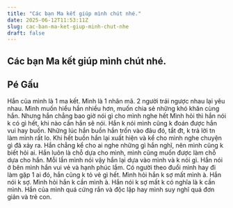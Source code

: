 ```yaml
---
title: "Các bạn Ma kết giúp mình chút nhé."
date: 2025-06-12T11:53:11Z
slug: cac-ban-ma-ket-giup-minh-chut-nhe
draft: false
---
```


## Các bạn Ma kết giúp mình chút nhé.

## Pé Gấu

Hắn của mình là 1 ma kết. Mình là 1 nhân mã. 2 người trái ngược nhau lại yêu nhau.
Mình muốn hiểu hắn nhiều hơn, muốn chia sẻ những khó khăn cùng hắn. Nhưng hắn chẳng bao giờ nói gì cho mình nghe hết 
Mình hỏi thì hắn nói k có gì hết, khi nào cần hắn sẽ nói. Hắn k nói mình cũng k đoán được hắn vui hay buồn.
Những lúc hắn buồn hắn trốn vào đâu đó, tắt đt, k trả lời tn làm mình rất lo. Khi hết buồn hắn lại xuất hiện và kể cho mình nghe chuyện gì đã xảy ra. Hắn chẳng kể cho ai nghe những gì hắn nghĩ, nên mình cũng k biết hỏi ai.
Hắn luôn là chỗ dựa cho mình, mình cũng muốn được làm chỗ dựa cho hắn. Mỗi lần mình nói vậy hắn lại dựa vào mình và k nói gì. Hắn nói ở bên mình hắn vui vẻ và hạnh phúc lắm.
Có người theo đuổi mình hay đi làm gặp 1 ai đó, hắn cũng k tỏ vẻ gì hết.
Mình hỏi hắn k sợ mất mình à. Hắn nói k sợ.
Mình hỏi hắn k cần mình à. Hắn nói k sợ mất k có nghĩa là k cần mình.
Hắn của mình quá cứng rắn và độc lập hay mình suy nghĩ quá đơn giản và trẻ con.